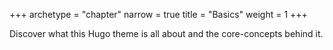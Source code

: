 +++
archetype = "chapter"
narrow = true
title = "Basics"
weight = 1
+++

Discover what this Hugo theme is all about and the core-concepts behind it.
